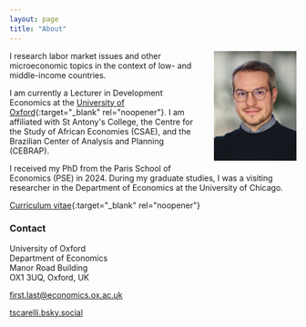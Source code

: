 ```yaml
---
layout: page
title: "About"
---
```


<img
src="/assets/images/thiago_scarelli.jpg"
alt="Thiago Scarelli."
style="float: right;
	padding-left: 20px;
    padding-bottom: 20px;
    width: 145px;">

I research labor market issues and other microeconomic topics in the context of low- and middle-income countries.

I am currently a Lecturer in Development Economics at the [University of Oxford](https://www.economics.ox.ac.uk/people/thiago-scarelli){:target="_blank" rel="noopener"}. I am affiliated with St Antony's College, the Centre for the Study of African Economies (CSAE), and the Brazilian Center of Analysis and Planning (CEBRAP).

I received my PhD from the Paris School of Economics (PSE) in 2024. During my graduate studies, I was a visiting researcher in the Department of Economics at the University of Chicago.

[Curriculum vitae](https://thiagoscarelli.github.io/assets/pdfs/Thiago_Scarelli_CV.pdf){:target="_blank" rel="noopener"}

### Contact

University of Oxford <br>
Department of Economics <br>
Manor Road Building <br>
OX1 3UQ, Oxford, UK <br>

first.last@economics.ox.ac.uk

[tscarelli.bsky.social](https://bsky.app/profile/tscarelli.bsky.social)
